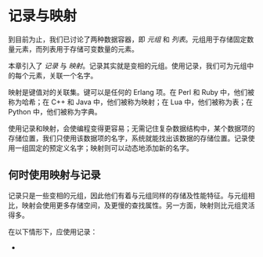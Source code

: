 # 记录与映射


到目前为止，我们已讨论了两种数据容器，即 *元组* 和 *列表*。元组用于存储固定数量元素，而列表用于存储可变数量的元素。

本章引入了 *记录* 与 *映射*。记录其实就是变相的元组。使用记录，我们可为元组中的每个元素，关联一个名字。

映射是键值对的关联集。键可以是任何的 Erlang 项。在 Perl 和 Ruby 中，他们被称为哈希；在 C++ 和 Java 中，他们被称为映射；在 Lua 中，他们被称为表；在 Python 中，他们被称为字典。


使用记录和映射，会使编程变得更容易；无需记住复杂数据结构中，某个数据项的存储位置，我们只使用该数据项的名字，系统就能找出该数据的存储位置。记录使用一组固定的预定义名字；映射则可以动态地添加新的名字。


## 何时使用映射与记录


记录只是一些变相的元组，因此他们有着与元组同样的存储及性能特征。与元组相比，映射会使用更多存储空间，及更慢的查找属性。另一方面，映射则比元组灵活得多。


在以下情形下，应使用记录：


- 
